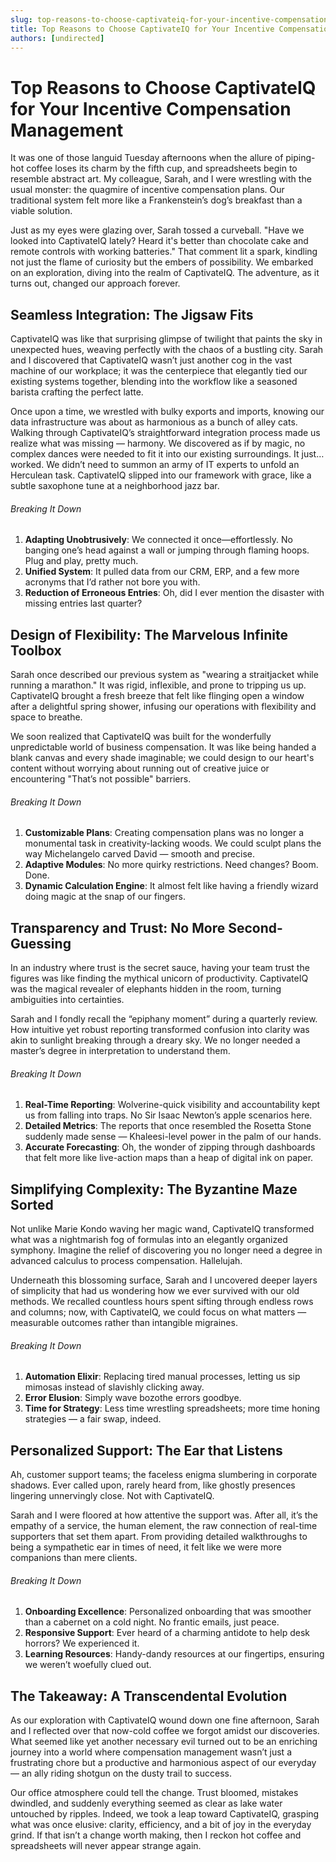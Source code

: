 ```yaml
---
slug: top-reasons-to-choose-captivateiq-for-your-incentive-compensation-management
title: Top Reasons to Choose CaptivateIQ for Your Incentive Compensation Management
authors: [undirected]
---
```



# Top Reasons to Choose CaptivateIQ for Your Incentive Compensation Management

It was one of those languid Tuesday afternoons when the allure of piping-hot coffee loses its charm by the fifth cup, and spreadsheets begin to resemble abstract art. My colleague, Sarah, and I were wrestling with the usual monster: the quagmire of incentive compensation plans. Our traditional system felt more like a Frankenstein’s dog’s breakfast than a viable solution.

Just as my eyes were glazing over, Sarah tossed a curveball. "Have we looked into CaptivateIQ lately? Heard it's better than chocolate cake and remote controls with working batteries." That comment lit a spark, kindling not just the flame of curiosity but the embers of possibility. We embarked on an exploration, diving into the realm of CaptivateIQ. The adventure, as it turns out, changed our approach forever.

## Seamless Integration: The Jigsaw Fits

CaptivateIQ was like that surprising glimpse of twilight that paints the sky in unexpected hues, weaving perfectly with the chaos of a bustling city. Sarah and I discovered that CaptivateIQ wasn’t just another cog in the vast machine of our workplace; it was the centerpiece that elegantly tied our existing systems together, blending into the workflow like a seasoned barista crafting the perfect latte.

Once upon a time, we wrestled with bulky exports and imports, knowing our data infrastructure was about as harmonious as a bunch of alley cats. Walking through CaptivateIQ’s straightforward integration process made us realize what was missing — harmony. We discovered as if by magic, no complex dances were needed to fit it into our existing surroundings. It just… worked. We didn’t need to summon an army of IT experts to unfold an Herculean task. CaptivateIQ slipped into our framework with grace, like a subtle saxophone tune at a neighborhood jazz bar.

###### Breaking It Down

1. **Adapting Unobtrusively**: We connected it once—effortlessly. No banging one’s head against a wall or jumping through flaming hoops. Plug and play, pretty much.
2. **Unified System**: It pulled data from our CRM, ERP, and a few more acronyms that I’d rather not bore you with.
3. **Reduction of Erroneous Entries**: Oh, did I ever mention the disaster with missing entries last quarter?

## Design of Flexibility: The Marvelous Infinite Toolbox

Sarah once described our previous system as "wearing a straitjacket while running a marathon." It was rigid, inflexible, and prone to tripping us up. CaptivateIQ brought a fresh breeze that felt like flinging open a window after a delightful spring shower, infusing our operations with flexibility and space to breathe.

We soon realized that CaptivateIQ was built for the wonderfully unpredictable world of business compensation. It was like being handed a blank canvas and every shade imaginable; we could design to our heart's content without worrying about running out of creative juice or encountering "That’s not possible" barriers.

###### Breaking It Down

1. **Customizable Plans**: Creating compensation plans was no longer a monumental task in creativity-lacking woods. We could sculpt plans the way Michelangelo carved David — smooth and precise.
2. **Adaptive Modules**: No more quirky restrictions. Need changes? Boom. Done.
3. **Dynamic Calculation Engine**: It almost felt like having a friendly wizard doing magic at the snap of our fingers.

## Transparency and Trust: No More Second-Guessing

In an industry where trust is the secret sauce, having your team trust the figures was like finding the mythical unicorn of productivity. CaptivateIQ was the magical revealer of elephants hidden in the room, turning ambiguities into certainties.

Sarah and I fondly recall the “epiphany moment” during a quarterly review. How intuitive yet robust reporting transformed confusion into clarity was akin to sunlight breaking through a dreary sky. We no longer needed a master’s degree in interpretation to understand them.

###### Breaking It Down

1. **Real-Time Reporting**: Wolverine-quick visibility and accountability kept us from falling into traps. No Sir Isaac Newton’s apple scenarios here.
2. **Detailed Metrics**: The reports that once resembled the Rosetta Stone suddenly made sense — Khaleesi-level power in the palm of our hands.
3. **Accurate Forecasting**: Oh, the wonder of zipping through dashboards that felt more like live-action maps than a heap of digital ink on paper.

## Simplifying Complexity: The Byzantine Maze Sorted

Not unlike Marie Kondo waving her magic wand, CaptivateIQ transformed what was a nightmarish fog of formulas into an elegantly organized symphony. Imagine the relief of discovering you no longer need a degree in advanced calculus to process compensation. Hallelujah.

Underneath this blossoming surface, Sarah and I uncovered deeper layers of simplicity that had us wondering how we ever survived with our old methods. We recalled countless hours spent sifting through endless rows and columns; now, with CaptivateIQ, we could focus on what matters — measurable outcomes rather than intangible migraines.

###### Breaking It Down

1. **Automation Elixir**: Replacing tired manual processes, letting us sip mimosas instead of slavishly clicking away.
2. **Error Elusion**: Simply wave bozothe errors goodbye.
3. **Time for Strategy**: Less time wrestling spreadsheets; more time honing strategies — a fair swap, indeed.

## Personalized Support: The Ear that Listens

Ah, customer support teams; the faceless enigma slumbering in corporate shadows. Ever called upon, rarely heard from, like ghostly presences lingering unnervingly close. Not with CaptivateIQ.

Sarah and I were floored at how attentive the support was. After all, it’s the empathy of a service, the human element, the raw connection of real-time supporters that set them apart. From providing detailed walkthroughs to being a sympathetic ear in times of need, it felt like we were more companions than mere clients.

###### Breaking It Down

1. **Onboarding Excellence**: Personalized onboarding that was smoother than a cabernet on a cold night. No frantic emails, just peace.
2. **Responsive Support**: Ever heard of a charming antidote to help desk horrors? We experienced it.
3. **Learning Resources**: Handy-dandy resources at our fingertips, ensuring we weren’t woefully clued out.

## The Takeaway: A Transcendental Evolution

As our exploration with CaptivateIQ wound down one fine afternoon, Sarah and I reflected over that now-cold coffee we forgot amidst our discoveries. What seemed like yet another necessary evil turned out to be an enriching journey into a world where compensation management wasn’t just a frustrating chore but a productive and harmonious aspect of our everyday — an ally riding shotgun on the dusty trail to success.

Our office atmosphere could tell the change. Trust bloomed, mistakes dwindled, and suddenly everything seemed as clear as lake water untouched by ripples. Indeed, we took a leap toward CaptivateIQ, grasping what was once elusive: clarity, efficiency, and a bit of joy in the everyday grind. If that isn’t a change worth making, then I reckon hot coffee and spreadsheets will never appear strange again.